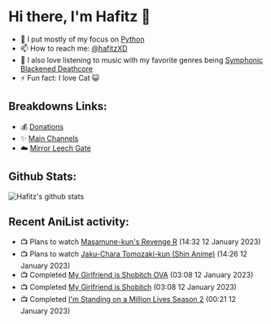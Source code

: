 # Hi there, I'm Hafitz 👋
- 🐍 I put mostly of my focus on [Python](https://python.org)
- 📫 How to reach me: [@hafitzXD](https://t.me/hafitzXD)
- 🎵 I also love listening to music with my favorite genres being [Symphonic Blackened Deathcore](https://youtu.be/qyYmS_iBcy4)
- ⚡ Fun fact: I love Cat 😺

## Breakdowns Links:
- 💰 [Donations](https://t.me/TheBreakdowns/2)
- ✨ [Main Channels](https://t.me/TheBreakdowns)
- ☁️ [Mirror Leech Gate](https://t.me/BreakdownsGate)

## Github Stats:
![Hafitz's github stats](https://github-readme-stats.vercel.app/api?username=breakdowns&show_icons=true&count_private=true&bg_color=00000000&text_color=777)

## Recent AniList activity:
<!-- ANILIST_ACTIVITY:start -->

-   📺 Plans to watch [Masamune-kun's Revenge R](https://anilist.co/anime/146953) (14:32 12 January 2023)
-   📺 Plans to watch [Jaku-Chara Tomozaki-kun (Shin Anime)](https://anilist.co/anime/143866) (14:26 12 January 2023)
-   📺 Completed [My Girlfriend is Shobitch OVA](https://anilist.co/anime/100518) (03:08 12 January 2023)
-   📺 Completed [My Girlfriend is Shobitch](https://anilist.co/anime/98951) (03:08 12 January 2023)
-   📺 Completed [I'm Standing on a Million Lives Season 2](https://anilist.co/anime/127366) (00:21 12 January 2023)

<!-- ANILIST_ACTIVITY:end -->
